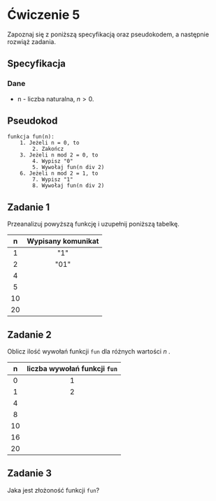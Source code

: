 # Ćwiczenie 5

Zapoznaj się z poniższą specyfikacją oraz pseudokodem, a następnie rozwiąż zadania.

## Specyfikacja

### Dane

* n - liczba naturalna, $n>0$. 

## Pseudokod

```
funkcja fun(n):
    1. Jeżeli n = 0, to
        2. Zakończ
    3. Jeżeli n mod 2 = 0, to
        4. Wypisz "0"
        5. Wywołaj fun(n div 2)
    6. Jeżeli n mod 2 = 1, to
        7. Wypisz "1"
        8. Wywołaj fun(n div 2)
```

## Zadanie 1

Przeanalizuj powyższą funkcję i uzupełnij poniższą tabelkę.

|  n  | Wypisany komunikat |
| :-: | :----------------: |
|  1  |         "1"        |
|  2  |        "01"        |
|  4  |                    |
|  5  |                    |
|  10 |                    |
|  20 |                    |

## Zadanie 2

Oblicz ilość wywołań funkcji `fun` dla różnych wartości $n$ .

|  n  | liczba wywołań funkcji `fun` |
| :-: | :--------------------------: |
|  0  |               1              |
|  1  |               2              |
|  4  |                              |
|  8  |                              |
|  10 |                              |
|  16 |                              |
|  20 |                              |

## Zadanie 3

Jaka jest złożoność funkcji `fun`?
